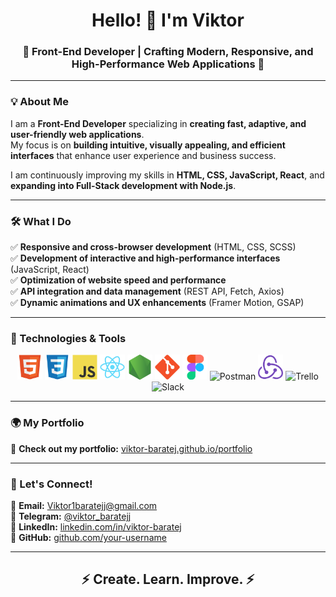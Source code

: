 <h1 align="center">Hello! 👋 I'm Viktor</h1>

<h3 align="center">🚀 Front-End Developer | Crafting Modern, Responsive, and High-Performance Web Applications 🚀</h3>

---

### **💡 About Me**
I am a **Front-End Developer** specializing in **creating fast, adaptive, and user-friendly web applications**.  
My focus is on **building intuitive, visually appealing, and efficient interfaces** that enhance user experience and business success.  

I am continuously improving my skills in **HTML, CSS, JavaScript, React**, and **expanding into Full-Stack development with Node.js**.

---

### **🛠 What I Do**
✅ **Responsive and cross-browser development** (HTML, CSS, SCSS)  
✅ **Development of interactive and high-performance interfaces** (JavaScript, React)  
✅ **Optimization of website speed and performance**  
✅ **API integration and data management** (REST API, Fetch, Axios)  
✅ **Dynamic animations and UX enhancements** (Framer Motion, GSAP)  

---

### **📌 Technologies & Tools**
<p align="center">
  <img src="https://raw.githubusercontent.com/devicons/devicon/master/icons/html5/html5-original.svg" alt="HTML5" width="40" height="40"/>
  <img src="https://raw.githubusercontent.com/devicons/devicon/master/icons/css3/css3-original.svg" alt="CSS3" width="40" height="40"/>
  <img src="https://raw.githubusercontent.com/devicons/devicon/master/icons/javascript/javascript-original.svg" alt="JavaScript" width="40" height="40"/>
  <img src="https://raw.githubusercontent.com/devicons/devicon/master/icons/react/react-original.svg" alt="React" width="40" height="40"/>
  <img src="https://raw.githubusercontent.com/devicons/devicon/master/icons/nodejs/nodejs-original.svg" alt="Node.js" width="40" height="40"/>
  <img src="https://raw.githubusercontent.com/devicons/devicon/master/icons/git/git-original.svg" alt="Git" width="40" height="40"/>
  <img src="https://raw.githubusercontent.com/devicons/devicon/master/icons/figma/figma-original.svg" alt="Figma" width="40" height="40"/>
  <img src="https://www.vectorlogo.zone/logos/getpostman/getpostman-icon.svg" alt="Postman" width="40" height="40"/>
  <img src="https://raw.githubusercontent.com/devicons/devicon/master/icons/redux/redux-original.svg" alt="Redux" width="40" height="40"/>
  <img src="https://www.vectorlogo.zone/logos/trello/trello-icon.svg" alt="Trello" width="40" height="40"/>
  <img src="https://www.vectorlogo.zone/logos/slack/slack-icon.svg" alt="Slack" width="40" height="40"/>
</p>

---

### **🌍 My Portfolio**
🔗 **Check out my portfolio:** [viktor-baratej.github.io/portfolio](https://viktor-baratej.github.io/portfolio/)  

---

### **🤝 Let's Connect!**
📩 **Email:** [Viktor1baratejj@gmail.com](mailto:Viktor1baratejj@gmail.com)  
💬 **Telegram:** [@viktor_baratejj](https://t.me/viktor_baratejj)  
📌 **LinkedIn:** [linkedin.com/in/viktor-baratej](https://www.linkedin.com/in/viktor-baratej/)  
📌 **GitHub:** [github.com/your-username](https://github.com/your-username)  

---

<h2 align="center">⚡ Create. Learn. Improve. ⚡</h2>
